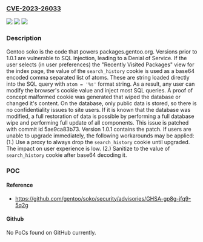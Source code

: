 ### [CVE-2023-26033](https://cve.mitre.org/cgi-bin/cvename.cgi?name=CVE-2023-26033)
![](https://img.shields.io/static/v1?label=Product&message=soko&color=blue)
![](https://img.shields.io/static/v1?label=Version&message=%3D%20%3C%201.0.1%20&color=brighgreen)
![](https://img.shields.io/static/v1?label=Vulnerability&message=CWE-89%3A%20Improper%20Neutralization%20of%20Special%20Elements%20used%20in%20an%20SQL%20Command%20('SQL%20Injection')&color=brighgreen)

### Description

Gentoo soko is the code that powers packages.gentoo.org. Versions prior to 1.0.1 are vulnerable to SQL Injection, leading to a Denial of Service. If the user selects (in user preferences) the "Recently Visited Packages" view for the index page, the value of the `search_history` cookie is used as a base64 encoded comma separated list of atoms. These are string loaded directly into the SQL query with `atom = '%s'` format string. As a result, any user can modify the browser's cookie value and inject most SQL queries. A proof of concept malformed cookie was generated that wiped the database or changed it's content. On the database, only public data is stored, so there is no confidentiality issues to site users. If it is known that the database was modified, a full restoration of data is possible by performing a full database wipe and performing full update of all components. This issue is patched with commit id 5ae9ca83b73. Version 1.0.1 contains the patch. If users are unable to upgrade immediately, the following workarounds may be applied: (1.) Use a proxy to always drop the `search_history` cookie until upgraded. The impact on user experience is low. (2.) Sanitize to the value of `search_history` cookie after base64 decoding it.

### POC

#### Reference
- https://github.com/gentoo/soko/security/advisories/GHSA-gp8g-jfq9-5q2g

#### Github
No PoCs found on GitHub currently.

